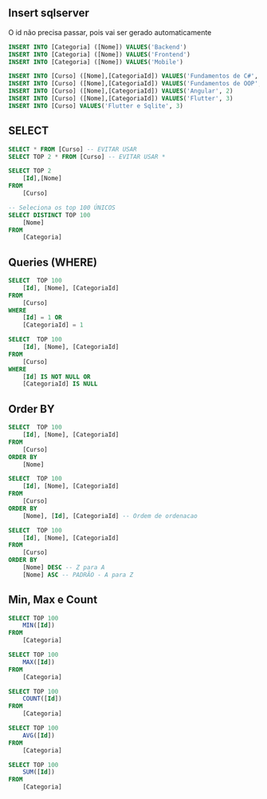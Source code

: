 ## Insert sqlserver

O id não precisa passar, pois vai ser gerado automaticamente

```sql
INSERT INTO [Categoria] ([Nome]) VALUES('Backend')
INSERT INTO [Categoria] ([Nome]) VALUES('Frontend')
INSERT INTO [Categoria] ([Nome]) VALUES('Mobile')

INSERT INTO [Curso] ([Nome],[CategoriaId]) VALUES('Fundamentos de C#', 1)
INSERT INTO [Curso] ([Nome],[CategoriaId]) VALUES('Fundamentos de OOP', 1)
INSERT INTO [Curso] ([Nome],[CategoriaId]) VALUES('Angular', 2)
INSERT INTO [Curso] ([Nome],[CategoriaId]) VALUES('Flutter', 3)
INSERT INTO [Curso] VALUES('Flutter e Sqlite', 3)
```

## SELECT

```sql
SELECT * FROM [Curso] -- EVITAR USAR
SELECT TOP 2 * FROM [Curso] -- EVITAR USAR *

SELECT TOP 2
    [Id],[Nome]
FROM
    [Curso]

-- Seleciona os top 100 ÚNICOS
SELECT DISTINCT TOP 100
    [Nome]
FROM
    [Categoria]
```

## Queries (WHERE)

```sql
SELECT  TOP 100
    [Id], [Nome], [CategoriaId]
FROM
    [Curso]
WHERE
    [Id] = 1 OR
    [CategoriaId] = 1
```

```sql
SELECT  TOP 100
    [Id], [Nome], [CategoriaId]
FROM
    [Curso]
WHERE
    [Id] IS NOT NULL OR
    [CategoriaId] IS NULL

```

## Order BY

```sql
SELECT  TOP 100
    [Id], [Nome], [CategoriaId]
FROM
    [Curso]
ORDER BY
    [Nome]
```

```sql
SELECT  TOP 100
    [Id], [Nome], [CategoriaId]
FROM
    [Curso]
ORDER BY
    [Nome], [Id], [CategoriaId] -- Ordem de ordenacao
```

```sql
SELECT  TOP 100
    [Id], [Nome], [CategoriaId]
FROM
    [Curso]
ORDER BY
    [Nome] DESC -- Z para A
    [Nome] ASC -- PADRÃO - A para Z
```

## Min, Max e Count

```sql
SELECT TOP 100
    MIN([Id])
FROM
    [Categoria]
```

```sql
SELECT TOP 100
    MAX([Id])
FROM
    [Categoria]
```

```sql
SELECT TOP 100
    COUNT([Id])
FROM
    [Categoria]
```

```sql
SELECT TOP 100
    AVG([Id])
FROM
    [Categoria]
```

```sql
SELECT TOP 100
    SUM([Id])
FROM
    [Categoria]
```


